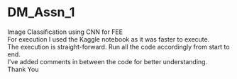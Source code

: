 # DM_Assn_1
Image Classification using CNN for FEE<br>
For execution I used the Kaggle notebook as it was faster to execute.<br>
The execution is straight-forward. Run all the code accordingly from start to end.<br>
I've added comments in between the code for better understanding.<br>
Thank You
